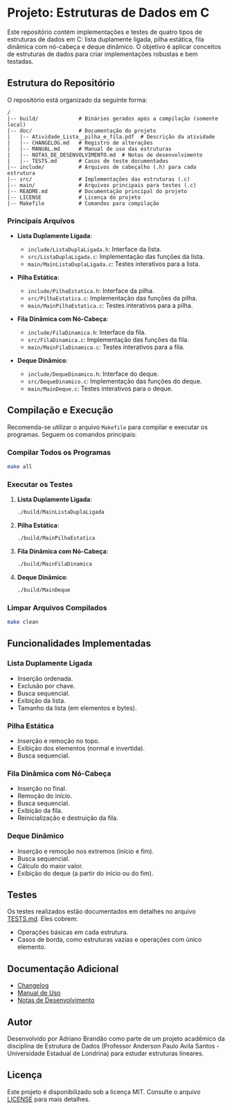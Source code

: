 # Projeto: Estruturas de Dados em C

Este repositório contém implementações e testes de quatro tipos de estruturas de dados em C: lista duplamente ligada, pilha estática, fila dinâmica com nó-cabeça e deque dinâmico. O objetivo é aplicar conceitos de estruturas de dados para criar implementações robustas e bem testadas.

## Estrutura do Repositório

O repositório está organizado da seguinte forma:

```
/
|-- build/             # Binários gerados após a compilação (somente local)
|-- doc/               # Documentação do projeto
|   |-- Atividade_Lista__pilha_e_fila.pdf  # Descrição da atividade
|   |-- CHANGELOG.md   # Registro de alterações
|   |-- MANUAL.md      # Manual de uso das estruturas
|   |-- NOTAS_DE_DESENVOLVIMENTO.md  # Notas de desenvolvimento
|   |-- TESTS.md       # Casos de teste documentados
|-- include/           # Arquivos de cabeçalho (.h) para cada estrutura
|-- src/               # Implementações das estruturas (.c)
|-- main/              # Arquivos principais para testes (.c)
|-- README.md          # Documentação principal do projeto
|-- LICENSE            # Licença do projeto
|-- Makefile           # Comandos para compilação
```

### Principais Arquivos

- **Lista Duplamente Ligada**:

  - `include/ListaDuplaLigada.h`: Interface da lista.
  - `src/ListaDuplaLigada.c`: Implementação das funções da lista.
  - `main/MainListaDuplaLigada.c`: Testes interativos para a lista.
- **Pilha Estática**:

  - `include/PilhaEstatica.h`: Interface da pilha.
  - `src/PilhaEstatica.c`: Implementação das funções da pilha.
  - `main/MainPilhaEstatica.c`: Testes interativos para a pilha.
- **Fila Dinâmica com Nó-Cabeça**:

  - `include/FilaDinamica.h`: Interface da fila.
  - `src/FilaDinamica.c`: Implementação das funções da fila.
  - `main/MainFilaDinamica.c`: Testes interativos para a fila.
- **Deque Dinâmico**:

  - `include/DequeDinamico.h`: Interface do deque.
  - `src/DequeDinamico.c`: Implementação das funções do deque.
  - `main/MainDeque.c`: Testes interativos para o deque.

## Compilação e Execução

Recomenda-se utilizar o arquivo `Makefile` para compilar e executar os programas. Seguem os comandos principais:

### Compilar Todos os Programas

```bash
make all
```

### Executar os Testes

1. **Lista Duplamente Ligada**:

   ```bash
   ./build/MainListaDuplaLigada
   ```
2. **Pilha Estática**:

   ```bash
   ./build/MainPilhaEstatica
   ```
3. **Fila Dinâmica com Nó-Cabeça**:

   ```bash
   ./build/MainFilaDinamica
   ```
4. **Deque Dinâmico**:

   ```bash
   ./build/MainDeque
   ```

### Limpar Arquivos Compilados

```bash
make clean
```

## Funcionalidades Implementadas

### Lista Duplamente Ligada

- Inserção ordenada.
- Exclusão por chave.
- Busca sequencial.
- Exibição da lista.
- Tamanho da lista (em elementos e bytes).

### Pilha Estática

- Inserção e remoção no topo.
- Exibição dos elementos (normal e invertida).
- Busca sequencial.

### Fila Dinâmica com Nó-Cabeça

- Inserção no final.
- Remoção do início.
- Busca sequencial.
- Exibição da fila.
- Reinicialização e destruição da fila.

### Deque Dinâmico

- Inserção e remoção nos extremos (início e fim).
- Busca sequencial.
- Cálculo do maior valor.
- Exibição do deque (a partir do início ou do fim).

## Testes

Os testes realizados estão documentados em detalhes no arquivo [TESTS.md](doc/TESTS.md). Eles cobrem:

- Operações básicas em cada estrutura.
- Casos de borda, como estruturas vazias e operações com único elemento.

## Documentação Adicional

- [Changelog](doc/CHANGELOG.md)
- [Manual de Uso](doc/MANUAL.md)
- [Notas de Desenvolvimento](doc/NOTAS_DE_DESENVOLVIMENTO.md)

## Autor

Desenvolvido por Adriano Brandão como parte de um projeto acadêmico da disciplina de Estrutura de Dados (Professor Anderson Paulo Avila Santos - Universidade Estadual de Londrina) para estudar estruturas lineares.

## Licença

Este projeto é disponibilizado sob a licença MIT. Consulte o arquivo [LICENSE](LICENSE) para mais detalhes.

